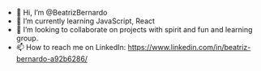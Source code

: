 - 👋 Hi, I’m @BeatrizBernardo
- 🌱 I’m currently learning JavaScript, React
- 💞️ I’m looking to collaborate on projects with spirit and fun and learning group.
- 📫 How to reach me on LinkedIn: https://www.linkedin.com/in/beatriz-bernardo-a92b6286/

<!---
BeatrizBernardo/BeatrizBernardo is a ✨ special ✨ repository because its `README.md` (this file) appears on your GitHub profile.
You can click the Preview link to take a look at your changes.
--->
